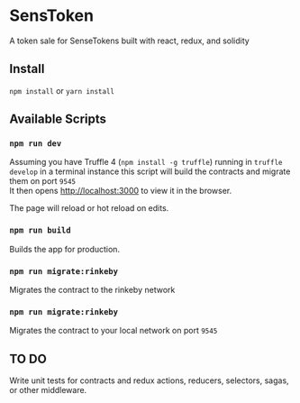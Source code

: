 # SensToken
A token sale for SenseTokens built with react, redux, and solidity

## Install

`npm install` or `yarn install`

## Available Scripts

### `npm run dev`

Assuming you have Truffle 4 (`npm install -g truffle`) running in `truffle develop` in a terminal instance this script will build the contracts and migrate them on port `9545`<br>
It then opens [http://localhost:3000](http://localhost:3000) to view it in the browser.

The page will reload or hot reload on edits.<br>

### `npm run build`

Builds the app for production.

### `npm run migrate:rinkeby`

Migrates the contract to the rinkeby network

### `npm run migrate:rinkeby`

Migrates the contract to your local network on port `9545`

## TO DO

Write unit tests for contracts and redux actions, reducers, selectors, sagas, or other middleware.
